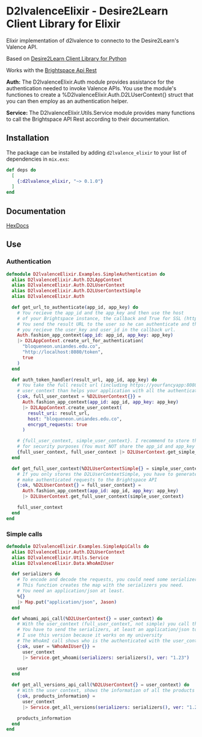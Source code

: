 # D2lvalenceElixir - Desire2Learn Client Library for Elixir

Elixir implementation of d2lvalence to connecto to the Desire2Learn's Valence API.

Based on [Desire2Learn Client Library for Python](https://github.com/Brightspace/valence-sdk-python)

Works with the [Brightspace Api Rest](https://docs.valence.desire2learn.com/reference.html)

**Auth:** The D2lvalenceElixir.Auth module provides assistance for the authentication needed to invoke Valence APIs. You use the module's functiones to create a %D2lvalenceElixir.Auth.D2LUserContext{} struct that you can then employ as an authentication helper.

**Service:** The D2lvalenceElixir.Utils.Service module provides many functions to call the Brightspace API Rest according to their documentation.

## Installation

The package can be installed by adding `d2lvalence_elixir` to your list of dependencies in `mix.exs`:

```elixir
def deps do
  [
    {:d2lvalence_elixir, "~> 0.1.0"}
  ]
end
```

## Documentation

[HexDocs](https://hexdocs.pm/d2lvalence_elixir)

## Use

### Authentication

```elixir
defmodule D2lvalenceElixir.Examples.SimpleAuthentication do
  alias D2lvalenceElixir.Auth.D2LAppContext
  alias D2lvalenceElixir.Auth.D2LUserContext
  alias D2lvalenceElixir.Auth.D2LUserContextSimple
  alias D2lvalenceElixir.Auth

  def get_url_to_authenticate(app_id, app_key) do
    # You recieve the app_id and the app_key and then use the host
    # of your Brightspace instance, the callback and True for SSL (https).
    # You send the result URL to the user so he can authenticate and then
    # you recieve the user_key and user_id in the callback url.
    Auth.fashion_app_context(app_id: app_id, app_key: app_key)
    |> D2LAppContext.create_url_for_authentication(
      "bloqueneon.uniandes.edu.co",
      "http://localhost:8080/token",
      true
    )
  end

  def auth_token_handler(result_url, app_id, app_key) do
    # You take the full result url (including https://yourfancyapp:8080/callback) requested after login and then generates the
    # user_context than helps your application with all the authenticated requests to de Brightspace API
    {:ok, full_user_context = %D2LUserContext{}} =
      Auth.fashion_app_context(app_id: app_id, app_key: app_key)
      |> D2LAppContext.create_user_context(
        result_uri: result_url,
        host: "bloqueneon.uniandes.edu.co",
        encrypt_requests: true
      )

    # {full_user_context, simple_user_context}. I recommend to store the simple_user_context on the session
    # for security purposes (You must NOT share the app_id and app_key with the user)
    {full_user_context, full_user_context |> D2LUserContext.get_simple_user_context()}
  end

  def get_full_user_context(%D2LUserContextSimple{} = simple_user_context, app_id, app_key) do
    # If you only stores the D2LUserContextSimple, you have to generate the full_user_context to
    # make authenticated requests to the Brightspace API
    {:ok, %D2LUserContext{} = full_user_context} =
      Auth.fashion_app_context(app_id: app_id, app_key: app_key)
      |> D2LUserContext.get_full_user_context(simple_user_context)

    full_user_context
  end
end
```

### Simple calls

```elixir
defmodule D2lvalenceElixir.Examples.SimpleApiCalls do
  alias D2lvalenceElixir.Auth.D2LUserContext
  alias D2lvalenceElixir.Utils.Service
  alias D2lvalenceElixir.Data.WhoAmIUser

  def serializers do
    # To encode and decode the requests, you could need some serializers.
    # This function creates the map with the serializers you need.
    # You need an application/json at least.
    %{}
    |> Map.put("application/json", Jason)
  end

  def whoami_api_call(%D2LUserContext{} = user_context) do
    # With the user_context (full_user_context, not simple) you call the whoami
    # You have to send the serializers, at least an application/json to decode the result
    # I use this version because it works on my university
    # The WhoAmI call shows who is the authenticated with the user_context
    {:ok, user = %WhoAmIUser{}} =
      user_context
      |> Service.get_whoami(serializers: serializers(), ver: "1.23")

    user
  end

  def get_all_versions_api_call(%D2LUserContext{} = user_context) do
    # With the user context, shows the information of all the products of the Brightspace instance
    {:ok, products_information} =
      user_context
      |> Service.get_all_versions(serializers: serializers(), ver: "1.23")

    products_information
  end
end
```